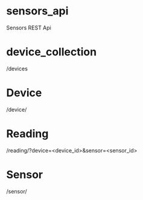 # sensors_api

Sensors REST Api

# device_collection
/devices

# Device
/device/<id>

# Reading
/reading/?device=<device_id>&sensor=<sensor_id>

# Sensor
/sensor/<id>